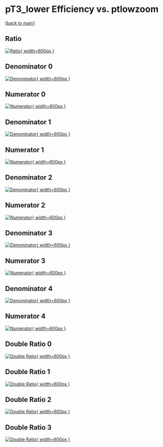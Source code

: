 # pT3_lower Efficiency vs. ptlowzoom

[[back to main](./)]



## Ratio

[![Ratio](../mtv/var/pT3_lower_vtr_211_-1_eff_ptlowzoom.png){ width=600px }](../mtv/var/pT3_lower_vtr_211_-1_eff_ptlowzoom.pdf)

## Denominator 0

[![Denominator](../mtv/den/pT3_lower_vtr_211_-1_eff_ptlowzoom_den0.png){ width=600px }](../mtv/den/pT3_lower_vtr_211_-1_eff_ptlowzoom_den0.pdf)

## Numerator 0

[![Numerator](../mtv/num/pT3_lower_vtr_211_-1_eff_ptlowzoom_num0.png){ width=600px }](../mtv/num/pT3_lower_vtr_211_-1_eff_ptlowzoom_num0.pdf)

## Denominator 1

[![Denominator](../mtv/den/pT3_lower_vtr_211_-1_eff_ptlowzoom_den1.png){ width=600px }](../mtv/den/pT3_lower_vtr_211_-1_eff_ptlowzoom_den1.pdf)

## Numerator 1

[![Numerator](../mtv/num/pT3_lower_vtr_211_-1_eff_ptlowzoom_num1.png){ width=600px }](../mtv/num/pT3_lower_vtr_211_-1_eff_ptlowzoom_num1.pdf)

## Denominator 2

[![Denominator](../mtv/den/pT3_lower_vtr_211_-1_eff_ptlowzoom_den2.png){ width=600px }](../mtv/den/pT3_lower_vtr_211_-1_eff_ptlowzoom_den2.pdf)

## Numerator 2

[![Numerator](../mtv/num/pT3_lower_vtr_211_-1_eff_ptlowzoom_num2.png){ width=600px }](../mtv/num/pT3_lower_vtr_211_-1_eff_ptlowzoom_num2.pdf)

## Denominator 3

[![Denominator](../mtv/den/pT3_lower_vtr_211_-1_eff_ptlowzoom_den3.png){ width=600px }](../mtv/den/pT3_lower_vtr_211_-1_eff_ptlowzoom_den3.pdf)

## Numerator 3

[![Numerator](../mtv/num/pT3_lower_vtr_211_-1_eff_ptlowzoom_num3.png){ width=600px }](../mtv/num/pT3_lower_vtr_211_-1_eff_ptlowzoom_num3.pdf)

## Denominator 4

[![Denominator](../mtv/den/pT3_lower_vtr_211_-1_eff_ptlowzoom_den4.png){ width=600px }](../mtv/den/pT3_lower_vtr_211_-1_eff_ptlowzoom_den4.pdf)

## Numerator 4

[![Numerator](../mtv/num/pT3_lower_vtr_211_-1_eff_ptlowzoom_num4.png){ width=600px }](../mtv/num/pT3_lower_vtr_211_-1_eff_ptlowzoom_num4.pdf)

## Double Ratio 0

[![Double Ratio](../mtv/ratio/pT3_lower_vtr_211_-1_eff_ptlowzoom_ratio0.png){ width=600px }](../mtv/ratio/pT3_lower_vtr_211_-1_eff_ptlowzoom_ratio0.pdf)

## Double Ratio 1

[![Double Ratio](../mtv/ratio/pT3_lower_vtr_211_-1_eff_ptlowzoom_ratio1.png){ width=600px }](../mtv/ratio/pT3_lower_vtr_211_-1_eff_ptlowzoom_ratio1.pdf)

## Double Ratio 2

[![Double Ratio](../mtv/ratio/pT3_lower_vtr_211_-1_eff_ptlowzoom_ratio2.png){ width=600px }](../mtv/ratio/pT3_lower_vtr_211_-1_eff_ptlowzoom_ratio2.pdf)

## Double Ratio 3

[![Double Ratio](../mtv/ratio/pT3_lower_vtr_211_-1_eff_ptlowzoom_ratio3.png){ width=600px }](../mtv/ratio/pT3_lower_vtr_211_-1_eff_ptlowzoom_ratio3.pdf)


